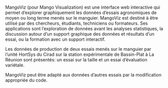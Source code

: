 MangoViz (pour Mango Visualization) est une interface web interactive qui permet d’explorer graphiquement les données d’essais agronomiques de moyen ou long terme menés sur le manguier. MangoViz est destiné à être utilisé par des chercheurs, étudiants, techniciens ou formateurs. Ses applications sont l’exploration de données avant les analyses statistiques, la discussion autour d’un support graphique des données et résultats d’un essai, ou la formation avec un support interactif. 

Les données de production de deux essais menés sur le manguier par l’unité HortSys du Cirad sur la station expérimentale de Bassin-Plat à La Réunion sont présentés: un essai sur la taille et un essai d’évaluation variétale. 

MangoViz peut être adapté aux données d’autres essais par la modification appropriée du code.

